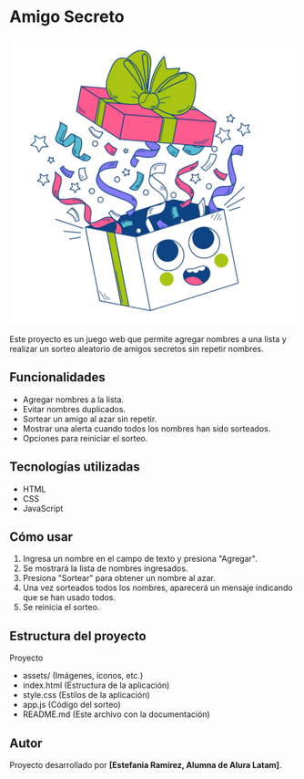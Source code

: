 # Amigo Secreto  

![Imagen sorpresa](assets/Sorpresa.png)

Este proyecto es un juego web que permite agregar nombres a una lista y realizar un sorteo aleatorio de amigos secretos sin repetir nombres.  

## Funcionalidades  
- Agregar nombres a la lista.  
- Evitar nombres duplicados.  
- Sortear un amigo al azar sin repetir.  
- Mostrar una alerta cuando todos los nombres han sido sorteados.
- Opciones para reiniciar el sorteo.

## Tecnologías utilizadas  
- HTML  
- CSS  
- JavaScript  

## Cómo usar  
1. Ingresa un nombre en el campo de texto y presiona "Agregar".  
2. Se mostrará la lista de nombres ingresados.  
3. Presiona "Sortear" para obtener un nombre al azar.  
4. Una vez sorteados todos los nombres, aparecerá un mensaje indicando que se han usado todos.
5. Se reinicia el sorteo.  

## Estructura del proyecto  
Proyecto
- assets/ (Imágenes, íconos, etc.)
- index.html (Estructura de la aplicación)
- style.css (Estilos de la aplicación)
- app.js (Código del sorteo)
- README.md (Este archivo con la documentación)
 

## Autor  
Proyecto desarrollado por **[Estefania Ramirez, Alumna de Alura Latam]**.
